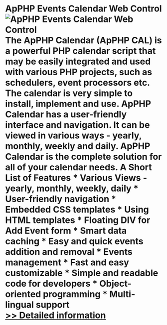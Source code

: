 # ApPHP Events Calendar Web Control<br />![ApPHP Events Calendar Web Control](https://mycommerce.akamaized.net/api/pimages/P300364643/BIG/300364643.PNG)<br />The ApPHP Calendar (ApPHP CAL) is a powerful PHP calendar script that may be easily integrated and used with various PHP projects, such as schedulers, event processors etc. The calendar is very simple to install, implement and use. ApPHP Calendar has a user-friendly interface and navigation. It can be viewed in various ways - yearly, monthly, weekly and daily. ApPHP Calendar is the complete solution for all of your calendar needs. A Short List of Features * Various Views - yearly, monthly, weekly, daily * User-friendly navigation * Embedded CSS templates * Using HTML templates * Floating DIV for Add Event form * Smart data caching * Easy and quick events addition and removal * Events management * Fast and easy customizable * Simple and readable code for developers * Object-oriented programming * Multi-lingual support<br />[>> Detailed information](https://secure.shareit.com/shareit/product.html?productid=300364643&affiliateid=200057808)